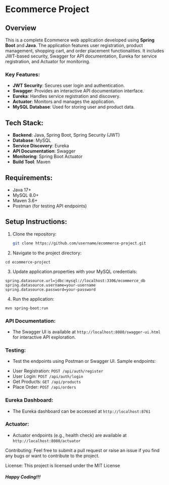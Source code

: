 # Ecommerce Project

## Overview
This is a complete Ecommerce web application developed using **Spring Boot** and **Java**. The application features user registration, product management, shopping cart, and order placement functionalities. It includes JWT-based security, Swagger for API documentation, Eureka for service registration, and Actuator for monitoring.

### Key Features:
- **JWT Security**: Secures user login and authentication.
- **Swagger**: Provides an interactive API documentation interface.
- **Eureka**: Handles service registration and discovery.
- **Actuator**: Monitors and manages the application.
- **MySQL Database**: Used for storing user and product data.

## Tech Stack:
- **Backend**: Java, Spring Boot, Spring Security (JWT)
- **Database**: MySQL
- **Service Discovery**: Eureka
- **API Documentation**: Swagger
- **Monitoring**: Spring Boot Actuator
- **Build Tool**: Maven

## Requirements:
- Java 17+
- MySQL 8.0+
- Maven 3.6+
- Postman (for testing API endpoints)

## Setup Instructions:
1. Clone the repository:
   ```bash
   git clone https://github.com/username/ecommerce-project.git
   ```

2. Navigate to the project directory:
```
cd ecommerce-project
```

3. Update application.properties with your MySQL credentials:
```
spring.datasource.url=jdbc:mysql://localhost:3306/ecommerce_db
spring.datasource.username=your-username
spring.datasource.password=your-password
```

4. Run the application:
```
mvn spring-boot:run
```

### API Documentation:
- The Swagger UI is available at ```http://localhost:8080/swagger-ui.html``` for interactive API exploration.

### Testing:
- Test the endpoints using Postman or Swagger UI. Sample endpoints:

* User Registration: ```POST /api/auth/register```
* User Login: ```POST /api/auth/login```
* Get Products: ```GET /api/products```
* Place Order: ```POST /api/orders```

### Eureka Dashboard:
- The Eureka dashboard can be accessed at ```http://localhost:8761```

### Actuator:
- Actuator endpoints (e.g., health check) are available at ```http://localhost:8080/actuator```

Contributing:
Feel free to submit a pull request or raise an issue if you find any bugs or want to contribute to the project.

License:
This project is licensed under the MIT License


##### Happy Coding!!!
